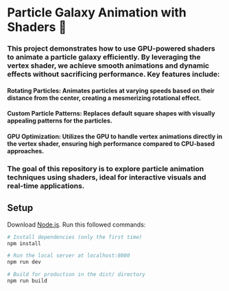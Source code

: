 # Particle Galaxy Animation with Shaders 🌌

### This project demonstrates how to use GPU-powered shaders to animate a particle galaxy efficiently. By leveraging the vertex shader, we achieve smooth animations and dynamic effects without sacrificing performance. Key features include:

#### Rotating Particles: Animates particles at varying speeds based on their distance from the center, creating a mesmerizing rotational effect.
#### Custom Particle Patterns: Replaces default square shapes with visually appealing patterns for the particles.
#### GPU Optimization: Utilizes the GPU to handle vertex animations directly in the vertex shader, ensuring high performance compared to CPU-based approaches.

### The goal of this repository is to explore particle animation techniques using shaders, ideal for interactive visuals and real-time applications.

## Setup
Download [Node.js](https://nodejs.org/en/download/).
Run this followed commands:

``` bash
# Install dependencies (only the first time)
npm install

# Run the local server at localhost:8080
npm run dev

# Build for production in the dist/ directory
npm run build
```
